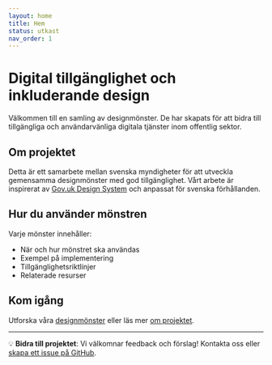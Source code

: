 ```yaml
---
layout: home
title: Hem
status: utkast
nav_order: 1
---
```


# Digital tillgänglighet och inkluderande design

Välkommen till en samling av designmönster. De har skapats för att bidra till tillgängliga och användarvänliga digitala tjänster inom offentlig sektor.

## Om projektet

Detta är ett samarbete mellan svenska myndigheter för att utveckla gemensamma designmönster med god tillgänglighet. Vårt arbete är inspirerat av [Gov.uk Design System](https://design-system.service.gov.uk/patterns/) och anpassat för svenska förhållanden.

## Hur du använder mönstren

Varje mönster innehåller:

- När och hur mönstret ska användas
- Exempel på implementering
- Tillgänglighetsriktlinjer
- Relaterade resurser

## Kom igång

Utforska våra [designmönster](/design-patterns-test/docs/) eller läs mer [om projektet](/design-patterns-test/om-projektet).

---

💡 **Bidra till projektet**: Vi välkomnar feedback och förslag! Kontakta oss eller [skapa ett issue på GitHub](https://github.com/pattespatte/design-patterns-test/issues).
